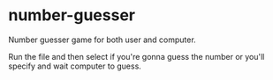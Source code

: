 # number-guesser
Number guesser game for both user and computer.

Run the file and then select if you're gonna guess the number or you'll specify and wait computer to guess.
